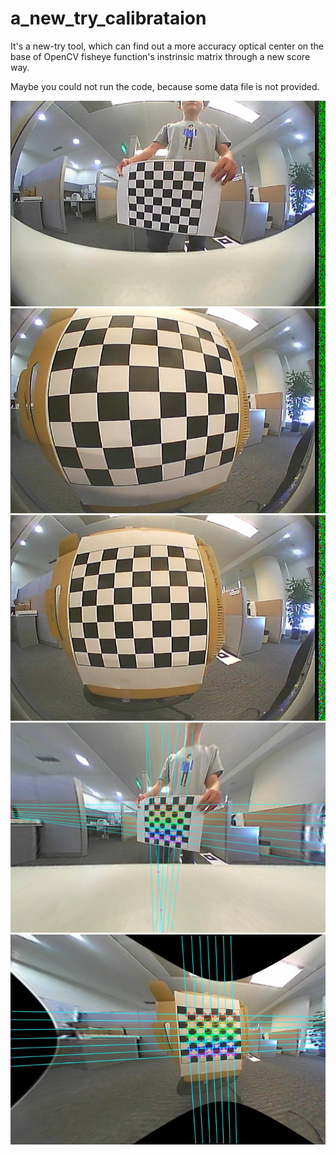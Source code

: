# a_new_try_calibrataion
It's a new-try tool, which can find out a more accuracy optical center on the base of OpenCV fisheye function's instrinsic matrix through a new score way. 

Maybe you could not run the code, because some data file is not provided.




![](https://github.com/madaiqian/a_new_try_calibrataion/blob/master/image/1.jpg)  
![](https://github.com/madaiqian/a_new_try_calibrataion/blob/master/image/2.jpg)  
![](https://github.com/madaiqian/a_new_try_calibrataion/blob/master/image/3.jpg)  
![](https://github.com/madaiqian/a_new_try_calibrataion/blob/master/image/111.jpg)  
![](https://github.com/madaiqian/a_new_try_calibrataion/blob/master/image/333.jpg)  
